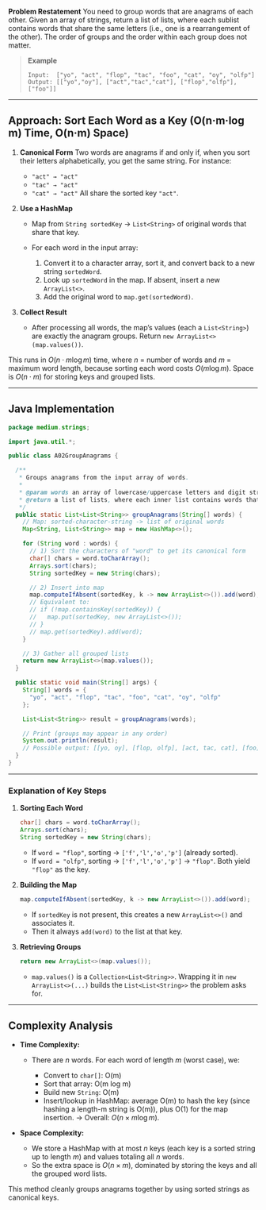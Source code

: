 **Problem Restatement**
You need to group words that are anagrams of each other. Given an array of strings, return a list of lists, where each sublist contains words that share the same letters (i.e., one is a rearrangement of the other). The order of groups and the order within each group does not matter.

> **Example**
>
> ```
> Input:  ["yo", "act", "flop", "tac", "foo", "cat", "oy", "olfp"]
> Output: [["yo","oy"], ["act","tac","cat"], ["flop","olfp"], ["foo"]]
> ```

---

## Approach: Sort Each Word as a Key (O(n·m·log m) Time, O(n·m) Space)

1. **Canonical Form**
   Two words are anagrams if and only if, when you sort their letters alphabetically, you get the same string. For instance:

   * `"act" → "act"`
   * `"tac" → "act"`
   * `"cat" → "act"`
     All share the sorted key `"act"`.

2. **Use a HashMap**

   * Map from `String sortedKey` → `List<String>` of original words that share that key.
   * For each word in the input array:

     1. Convert it to a character array, sort it, and convert back to a new string `sortedWord`.
     2. Look up `sortedWord` in the map. If absent, insert a new `ArrayList<>`.
     3. Add the original word to `map.get(sortedWord)`.

3. **Collect Result**

   * After processing all words, the map’s values (each a `List<String>`) are exactly the anagram groups. Return `new ArrayList<>(map.values())`.

This runs in $O(n \cdot m \log m)$ time, where $n$ = number of words and $m$ = maximum word length, because sorting each word costs $O(m \log m)$. Space is $O(n \cdot m)$ for storing keys and grouped lists.

---

## Java Implementation

```java
package medium.strings;

import java.util.*;

public class A02GroupAnagrams {

  /**
   * Groups anagrams from the input array of words.
   *
   * @param words an array of lowercase/uppercase letters and digit strings
   * @return a list of lists, where each inner list contains words that are anagrams
   */
  public static List<List<String>> groupAnagrams(String[] words) {
    // Map: sorted-character-string -> list of original words
    Map<String, List<String>> map = new HashMap<>();

    for (String word : words) {
      // 1) Sort the characters of "word" to get its canonical form
      char[] chars = word.toCharArray();
      Arrays.sort(chars);
      String sortedKey = new String(chars);

      // 2) Insert into map
      map.computeIfAbsent(sortedKey, k -> new ArrayList<>()).add(word);
      // Equivalent to:
      // if (!map.containsKey(sortedKey)) {
      //   map.put(sortedKey, new ArrayList<>());
      // }
      // map.get(sortedKey).add(word);
    }

    // 3) Gather all grouped lists
    return new ArrayList<>(map.values());
  }

  public static void main(String[] args) {
    String[] words = {
      "yo", "act", "flop", "tac", "foo", "cat", "oy", "olfp"
    };

    List<List<String>> result = groupAnagrams(words);

    // Print (groups may appear in any order)
    System.out.println(result);
    // Possible output: [[yo, oy], [flop, olfp], [act, tac, cat], [foo]]
  }
}
```

---

### Explanation of Key Steps

1. **Sorting Each Word**

   ```java
   char[] chars = word.toCharArray();
   Arrays.sort(chars);
   String sortedKey = new String(chars);
   ```

   * If `word = "flop"`, sorting → `['f','l','o','p']` (already sorted).
   * If `word = "olfp"`, sorting → `['f','l','o','p']` → `"flop"`.
     Both yield `"flop"` as the key.

2. **Building the Map**

   ```java
   map.computeIfAbsent(sortedKey, k -> new ArrayList<>()).add(word);
   ```

   * If `sortedKey` is not present, this creates a new `ArrayList<>()` and associates it.
   * Then it always `add(word)` to the list at that key.

3. **Retrieving Groups**

   ```java
   return new ArrayList<>(map.values());
   ```

   * `map.values()` is a `Collection<List<String>>`. Wrapping it in `new ArrayList<>(...)` builds the `List<List<String>>` the problem asks for.

---

## Complexity Analysis

* **Time Complexity:**

  * There are $n$ words. For each word of length $m$ (worst case), we:

    * Convert to `char[]`: O(m)
    * Sort that array: O(m log m)
    * Build new `String`: O(m)
    * Insert/lookup in HashMap: average O(m) to hash the key (since hashing a length-m string is O(m)), plus O(1) for the map insertion.
      → Overall: $O(n \times m \log m)$.

* **Space Complexity:**

  * We store a HashMap with at most $n$ keys (each key is a sorted string up to length $m$) and values totaling all $n$ words.
  * So the extra space is $O(n \times m)$, dominated by storing the keys and all the grouped word lists.

This method cleanly groups anagrams together by using sorted strings as canonical keys.
